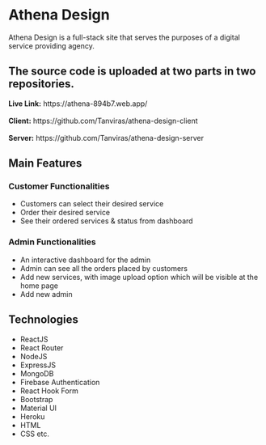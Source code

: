 <h1>Athena Design</h1>

<p>
Athena Design is a full-stack site that serves the purposes of a digital service providing agency.
</p>

<h2>The source code is uploaded at two parts in two repositories.</h2>
<b>Live Link:</b> https://athena-894b7.web.app/ <br><br>
<b>Client:</b> https://github.com/Tanviras/athena-design-client  <br><br>
<b>Server:</b> https://github.com/Tanviras/athena-design-server

<h2>Main Features</h2>

<h3>Customer Functionalities</h3>
<ul>
<li>Customers can select their desired service</li>
<li>Order their desired service</li>
<li>See their ordered services & status from dashboard</li>
</ul>

<h3>Admin Functionalities</h3>
<ul>
<li>An interactive dashboard for the admin</li>
<li>Admin can see all the orders placed by customers</li>
<li>Add new services, with image upload option which will be visible at the home page</li>
<li>Add new admin</li>
</ul>

<h2>Technologies</h2>
<ul>
  <li>ReactJS</li>
  <li>React Router</li>
  <li>NodeJS</li>
  <li>ExpressJS</li>
  <li>MongoDB</li>
  <li>Firebase Authentication</li>
  <li>React Hook Form</li>
  <li>Bootstrap</li>
  <li>Material UI</li>
  <li>Heroku</li>
  <li>HTML</li>
  <li>CSS etc.</li>
</ul>
